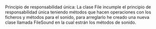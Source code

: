 Principio de responsabilidad única:
La clase File incumple el principio de responsabilidad única teniendo métodos que hacen operaciones con los ficheros y métodos para el sonido, para arreglarlo he creado una nueva clase llamada FileSound en la cual estrán los métodos de sonido.




